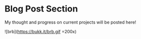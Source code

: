 # Blog Post Section

My thought and progress on current projects will be posted here!

![brb](https://bukk.it/brb.gif =200x)